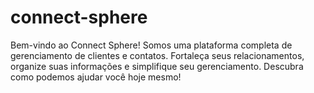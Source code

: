 # connect-sphere
Bem-vindo ao Connect Sphere! Somos uma plataforma completa de gerenciamento de clientes e contatos. Fortaleça seus relacionamentos, organize suas informações e simplifique seu gerenciamento. Descubra como podemos ajudar você hoje mesmo!
